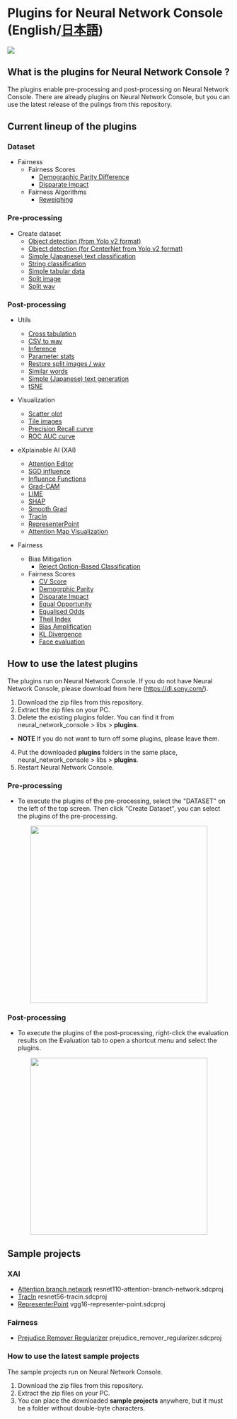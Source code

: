# Plugins for Neural Network Console \(English/[日本語](README_ja.md)\)

![](./img/plugin.png)

## What is the plugins for Neural Network Console ?
The plugins enable pre-processing and post-processing on Neural Network Console. There are already plugins on Neural Network Console, but you can use the latest release of the pulings from this repository.


## Current lineup of the plugins

###  Dataset
* Fairness
   * Fairness Scores
       * [Demographic Parity Difference](./manuals/Dataset/Fairness/Evaluation/demographic_parity.rst)
       * [Disparate Impact](./manuals/Dataset/Fairness/Evaluation/disparate_impact.rst)
   * Fairness Algorithms
       * [Reweighing](./manuals/Dataset/Fairness/Bias_Mitigation/Reweighing.rst)

###  Pre-processing
* Create dataset
    * [Object detection (from Yolo v2 format)](./manuals/Pre_Process/Create_Dataset/ObjectDetection.rst)
    * [Object detection (for CenterNet from Yolo v2 format)](./manuals/Pre_Process/Create_Dataset/ObjectDetection_CenterNet.rst)
    * [Simple  (Japanese) text classification](./manuals/Pre_Process/Create_Dataset/SimpleTextClassification.rst)
    * [String classification](./manuals/Pre_Process/Create_Dataset/StringClassification.rst)
    * [Simple tabular data](./manuals/Pre_Process/Create_Dataset/SimpleTabularDataset.rst)
    * [Split image](./manuals/Pre_Process/Create_Dataset/SplitImage.rst)
    * [Split wav](./manuals/Pre_Process/Create_Dataset/SplitWav.rst)

###  Post-processing
* Utils
    * [Cross tabulation](./manuals/Post_Process/Utils/CrossTabulation.rst)
    * [CSV to wav](./manuals/Post_Process/Utils/CSVtoWAV.rst)
    * [Inference](./manuals/Post_Process/Utils/Inference.rst)
    * [Parameter stats](./manuals/Post_Process/Utils/ParameterStats.rst)
    * [Restore split images / wav](./manuals/Post_Process/Utils/RestoreSplitImageWav.rst)
    * [Similar words](./manuals/Post_Process/Utils/SimilarWords.rst)
    * [Simple (Japanese) text generation](./manuals/Post_Process/Utils/SimpleTextGeneration.rst)
    * [tSNE](./manuals/Post_Process/Utils/tSNE.rst)
    
* Visualization
    * [Scatter plot](./manuals/Post_Process/Visualization/ScatterPlot.rst)
    * [Tile images](./manuals/Post_Process/Visualization/TileImages.rst)
    * [Precision Recall curve](./manuals/Post_Process/Visualization/precision_recall_curve.rst)
    * [ROC AUC curve](./manuals/Post_Process/Visualization/roc_auc.rst)

* eXplainable AI (XAI)
    * [Attention Editor](./manuals/Post_Process/XAI/AttentionEditor.rst)
    * [SGD influence](./manuals/Post_Process/XAI/SGDInfluence.rst)
    * [Influence Functions](./manuals/Post_Process/XAI/InfluenceFunctions.rst)
    * [Grad-CAM](./manuals/Post_Process/XAI/GradCAM.rst)
    * [LIME](./manuals/Post_Process/XAI/LIME.rst)
    * [SHAP](./manuals/Post_Process/XAI/SHAP.rst)
    * [Smooth Grad](./manuals/Post_Process/XAI/SmoothGrad.rst)
    * [TracIn](./manuals/Post_Process/XAI/TracIn.rst)
    * [RepresenterPoint](./manuals/ja/Post_Process/XAI/Representerpoint.rst)
    * [Attention Map Visualization](./manuals/Post_Process/XAI/AttentionMapVisualization.rst)
    
* Fairness
    * Bias Mitigation
      * [Reject Option-Based Classification](./manuals/Post_Process/Fairness/Bias_Mitgation/reject_option_based_classification.rst)
    * Fairness Scores
       * [CV Score](./manuals/Post_Process/Fairness/Evaluation/calders_verwer_score.rst)
       * [Demogrphic Parity](./manuals/Post_Process/Fairness/Evaluation/demographic_parity.rst)
       * [Disparate Impact](./manuals/Post_Process/Fairness/Evaluation/disparate_impact.rst)
       * [Equal Opportunity](./manuals/Post_Process/Fairness/Evaluation/equal_opportunity.rst)
       * [Equalised Odds](./manuals/Post_Process/Fairness/Evaluation/equalised_odd.rst)
       * [Theil Index](./manuals/Post_Process/Fairness/Evaluation/theil_index.rst)
       * [Bias Amplification](./manuals/Post_Process/Fairness/Evaluation/bias_amplification.rst)
       * [KL Divergence](./manuals/Post_Process/Fairness/Evaluation/kl_divergence.rst)
       * [Face evaluation](./manuals/Post_Process/Fairness/Evaluation/FaceEvaluation.rst)

## How to use the latest plugins
The plugins run on Neural Network Console. If you do not have Neural Network Console, please download from here (https://dl.sony.com/).
1. Download the zip files from this repository. 
2. Extract the zip files on your PC.
3. Delete the existing plugins folder. You can find it from neural_network_console > libs > **plugins**. 
* **NOTE** If you do not want to turn off some plugins, please leave them.
4. Put the downloaded **plugins** folders in the same place, neural_network_console > libs > **plugins**.  
5. Restart Neural Network Console.

###  Pre-processing
* To execute the plugins of the pre-processing, select the "DATASET" on the left of the top screen. Then  click "Create Dataset", you can select the plugins of the pre-processing.
<p align="center">
<img src="./img/Preprocessing.png" width="400px">  
</p>


### Post-processing
* To execute the plugins of the post-processing, right-click the evaluation results on the Evaluation tab to open a shortcut menu and select the plugins.
<p align="center">
<img src="./img/postprocessing.png" width="400px">  
</p>

## Sample projects
### XAI
* [Attention branch network](./samples/xai) resnet110-attention-branch-network.sdcproj
* [TracIn](./samples/xai) resnet56-tracin.sdcproj
* [RepresenterPoint](.\samples\xai\README.md) vgg16-representer-point.sdcproj

### Fairness
* [Prejudice Remover Regularizer](./samples/fairness/prejudice-remover-regularizer/README.md) prejudice_remover_regularizer.sdcproj

### How to use the latest sample projects
The sample projects run on Neural Network Console. 
1. Download the zip files from this repository. 
2. Extract the zip files on your PC.
3. You can place the downloaded **sample projects** anywhere, but it must be a folder without double-byte characters.
